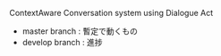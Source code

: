 ContextAware Conversation system using Dialogue Act

- master branch : 暫定で動くもの
- develop branch : 進捗
